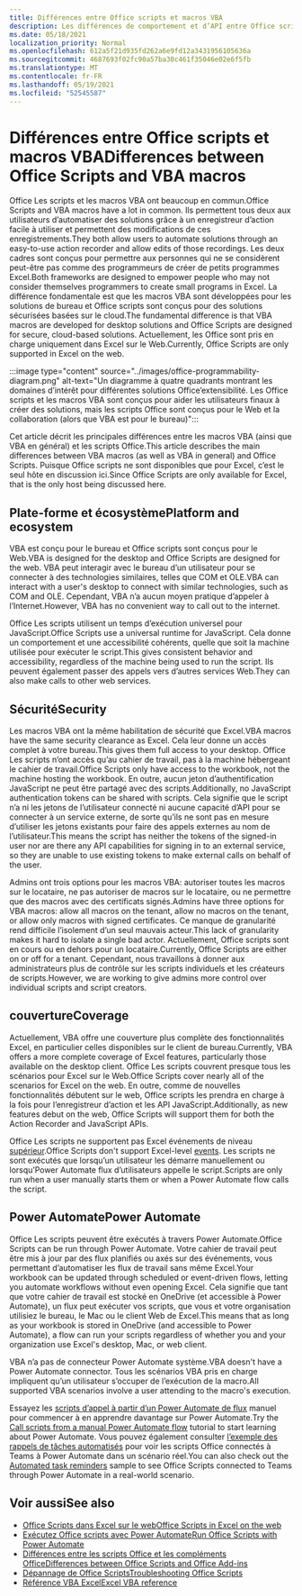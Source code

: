 ```yaml
---
title: Différences entre Office scripts et macros VBA
description: Les différences de comportement et d’API entre Office scripts et Excel macros VBA.
ms.date: 05/18/2021
localization_priority: Normal
ms.openlocfilehash: 612a5f21d935fd262a6e9fd12a3431956105636a
ms.sourcegitcommit: 4687693f02fc90a57ba30c461f35046e02e6f5fb
ms.translationtype: MT
ms.contentlocale: fr-FR
ms.lasthandoff: 05/19/2021
ms.locfileid: "52545587"
---
```

# <a name="differences-between-office-scripts-and-vba-macros"></a><span data-ttu-id="245c5-103">Différences entre Office scripts et macros VBA</span><span class="sxs-lookup"><span data-stu-id="245c5-103">Differences between Office Scripts and VBA macros</span></span>

<span data-ttu-id="245c5-104">Office Les scripts et les macros VBA ont beaucoup en commun.</span><span class="sxs-lookup"><span data-stu-id="245c5-104">Office Scripts and VBA macros have a lot in common.</span></span> <span data-ttu-id="245c5-105">Ils permettent tous deux aux utilisateurs d’automatiser des solutions grâce à un enregistreur d’action facile à utiliser et permettent des modifications de ces enregistrements.</span><span class="sxs-lookup"><span data-stu-id="245c5-105">They both allow users to automate solutions through an easy-to-use action recorder and allow edits of those recordings.</span></span> <span data-ttu-id="245c5-106">Les deux cadres sont conçus pour permettre aux personnes qui ne se considèrent peut-être pas comme des programmeurs de créer de petits programmes Excel.</span><span class="sxs-lookup"><span data-stu-id="245c5-106">Both frameworks are designed to empower people who may not consider themselves programmers to create small programs in Excel.</span></span>
<span data-ttu-id="245c5-107">La différence fondamentale est que les macros VBA sont développées pour les solutions de bureau et Office scripts sont conçus pour des solutions sécurisées basées sur le cloud.</span><span class="sxs-lookup"><span data-stu-id="245c5-107">The fundamental difference is that VBA macros are developed for desktop solutions and Office Scripts are designed for secure, cloud-based solutions.</span></span> <span data-ttu-id="245c5-108">Actuellement, les Office sont pris en charge uniquement dans Excel sur le Web.</span><span class="sxs-lookup"><span data-stu-id="245c5-108">Currently, Office Scripts are only supported in Excel on the web.</span></span>

:::image type="content" source="../images/office-programmability-diagram.png" alt-text="Un diagramme à quatre quadrants montrant les domaines d’intérêt pour différentes solutions Office’extensibilité. Les Office scripts et les macros VBA sont conçus pour aider les utilisateurs finaux à créer des solutions, mais les scripts Office sont conçus pour le Web et la collaboration (alors que VBA est pour le bureau)":::

<span data-ttu-id="245c5-110">Cet article décrit les principales différences entre les macros VBA (ainsi que VBA en général) et les scripts Office.</span><span class="sxs-lookup"><span data-stu-id="245c5-110">This article describes the main differences between VBA macros (as well as VBA in general) and Office Scripts.</span></span> <span data-ttu-id="245c5-111">Puisque Office scripts ne sont disponibles que pour Excel, c’est le seul hôte en discussion ici.</span><span class="sxs-lookup"><span data-stu-id="245c5-111">Since Office Scripts are only available for Excel, that is the only host being discussed here.</span></span>

## <a name="platform-and-ecosystem"></a><span data-ttu-id="245c5-112">Plate-forme et écosystème</span><span class="sxs-lookup"><span data-stu-id="245c5-112">Platform and ecosystem</span></span>

<span data-ttu-id="245c5-113">VBA est conçu pour le bureau et Office scripts sont conçus pour le Web.</span><span class="sxs-lookup"><span data-stu-id="245c5-113">VBA is designed for the desktop and Office Scripts are designed for the web.</span></span> <span data-ttu-id="245c5-114">VBA peut interagir avec le bureau d’un utilisateur pour se connecter à des technologies similaires, telles que COM et OLE.</span><span class="sxs-lookup"><span data-stu-id="245c5-114">VBA can interact with a user's desktop to connect with similar technologies, such as COM and OLE.</span></span> <span data-ttu-id="245c5-115">Cependant, VBA n’a aucun moyen pratique d’appeler à l’Internet.</span><span class="sxs-lookup"><span data-stu-id="245c5-115">However, VBA has no convenient way to call out to the internet.</span></span>

<span data-ttu-id="245c5-116">Office Les scripts utilisent un temps d’exécution universel pour JavaScript.</span><span class="sxs-lookup"><span data-stu-id="245c5-116">Office Scripts use a universal runtime for JavaScript.</span></span> <span data-ttu-id="245c5-117">Cela donne un comportement et une accessibilité cohérents, quelle que soit la machine utilisée pour exécuter le script.</span><span class="sxs-lookup"><span data-stu-id="245c5-117">This gives consistent behavior and accessibility, regardless of the machine being used to run the script.</span></span> <span data-ttu-id="245c5-118">Ils peuvent également passer des appels vers d’autres services Web.</span><span class="sxs-lookup"><span data-stu-id="245c5-118">They can also make calls to other web services.</span></span>

## <a name="security"></a><span data-ttu-id="245c5-119">Sécurité</span><span class="sxs-lookup"><span data-stu-id="245c5-119">Security</span></span>

<span data-ttu-id="245c5-120">Les macros VBA ont la même habilitation de sécurité que Excel.</span><span class="sxs-lookup"><span data-stu-id="245c5-120">VBA macros have the same security clearance as Excel.</span></span> <span data-ttu-id="245c5-121">Cela leur donne un accès complet à votre bureau.</span><span class="sxs-lookup"><span data-stu-id="245c5-121">This gives them full access to your desktop.</span></span> <span data-ttu-id="245c5-122">Office Les scripts n’ont accès qu’au cahier de travail, pas à la machine hébergeant le cahier de travail.</span><span class="sxs-lookup"><span data-stu-id="245c5-122">Office Scripts only have access to the workbook, not the machine hosting the workbook.</span></span> <span data-ttu-id="245c5-123">En outre, aucun jeton d’authentification JavaScript ne peut être partagé avec des scripts.</span><span class="sxs-lookup"><span data-stu-id="245c5-123">Additionally, no JavaScript authentication tokens can be shared with scripts.</span></span> <span data-ttu-id="245c5-124">Cela signifie que le script n’a ni les jetons de l’utilisateur connecté ni aucune capacité d’API pour se connecter à un service externe, de sorte qu’ils ne sont pas en mesure d’utiliser les jetons existants pour faire des appels externes au nom de l’utilisateur.</span><span class="sxs-lookup"><span data-stu-id="245c5-124">This means the script has neither the tokens of the signed-in user nor are there any API capabilities for signing in to an external service, so they are unable to use existing tokens to make external calls on behalf of the user.</span></span>

<span data-ttu-id="245c5-125">Admins ont trois options pour les macros VBA: autoriser toutes les macros sur le locataire, ne pas autoriser de macros sur le locataire, ou ne permettre que des macros avec des certificats signés.</span><span class="sxs-lookup"><span data-stu-id="245c5-125">Admins have three options for VBA macros: allow all macros on the tenant, allow no macros on the tenant, or allow only macros with signed certificates.</span></span> <span data-ttu-id="245c5-126">Ce manque de granularité rend difficile l’isolement d’un seul mauvais acteur.</span><span class="sxs-lookup"><span data-stu-id="245c5-126">This lack of granularity makes it hard to isolate a single bad actor.</span></span> <span data-ttu-id="245c5-127">Actuellement, Office scripts sont en cours ou en dehors pour un locataire.</span><span class="sxs-lookup"><span data-stu-id="245c5-127">Currently, Office Scripts are either on or off for a tenant.</span></span> <span data-ttu-id="245c5-128">Cependant, nous travaillons à donner aux administrateurs plus de contrôle sur les scripts individuels et les créateurs de scripts.</span><span class="sxs-lookup"><span data-stu-id="245c5-128">However, we are working to give admins more control over individual scripts and script creators.</span></span>

## <a name="coverage"></a><span data-ttu-id="245c5-129">couverture</span><span class="sxs-lookup"><span data-stu-id="245c5-129">Coverage</span></span>

<span data-ttu-id="245c5-130">Actuellement, VBA offre une couverture plus complète des fonctionnalités Excel, en particulier celles disponibles sur le client de bureau.</span><span class="sxs-lookup"><span data-stu-id="245c5-130">Currently, VBA offers a more complete coverage of Excel features, particularly those available on the desktop client.</span></span> <span data-ttu-id="245c5-131">Office Les scripts couvrent presque tous les scénarios pour Excel sur le Web.</span><span class="sxs-lookup"><span data-stu-id="245c5-131">Office Scripts cover nearly all of the scenarios for Excel on the web.</span></span> <span data-ttu-id="245c5-132">En outre, comme de nouvelles fonctionnalités débutent sur le web, Office scripts les prendra en charge à la fois pour l’enregistreur d’action et les API JavaScript.</span><span class="sxs-lookup"><span data-stu-id="245c5-132">Additionally, as new features debut on the web, Office Scripts will support them for both the Action Recorder and JavaScript APIs.</span></span>

<span data-ttu-id="245c5-133">Office Les scripts ne supportent pas Excel événements de niveau [supérieur](/office/vba/excel/concepts/events-worksheetfunctions-shapes/using-events-with-excel-objects).</span><span class="sxs-lookup"><span data-stu-id="245c5-133">Office Scripts don't support Excel-level [events](/office/vba/excel/concepts/events-worksheetfunctions-shapes/using-events-with-excel-objects).</span></span> <span data-ttu-id="245c5-134">Les scripts ne sont exécutés que lorsqu’un utilisateur les démarre manuellement ou lorsqu’Power Automate flux d’utilisateurs appelle le script.</span><span class="sxs-lookup"><span data-stu-id="245c5-134">Scripts are only run when a user manually starts them or when a Power Automate flow calls the script.</span></span>

## <a name="power-automate"></a><span data-ttu-id="245c5-135">Power Automate</span><span class="sxs-lookup"><span data-stu-id="245c5-135">Power Automate</span></span>

<span data-ttu-id="245c5-136">Office Les scripts peuvent être exécutés à travers Power Automate.</span><span class="sxs-lookup"><span data-stu-id="245c5-136">Office Scripts can be run through Power Automate.</span></span> <span data-ttu-id="245c5-137">Votre cahier de travail peut être mis à jour par des flux planifiés ou axés sur des événements, vous permettant d’automatiser les flux de travail sans même Excel.</span><span class="sxs-lookup"><span data-stu-id="245c5-137">Your workbook can be updated through scheduled or event-driven flows, letting you automate workflows without even opening Excel.</span></span> <span data-ttu-id="245c5-138">Cela signifie que tant que votre cahier de travail est stocké en OneDrive (et accessible à Power Automate), un flux peut exécuter vos scripts, que vous et votre organisation utilisiez le bureau, le Mac ou le client Web de Excel.</span><span class="sxs-lookup"><span data-stu-id="245c5-138">This means that as long as your workbook is stored in OneDrive (and accessible to Power Automate), a flow can run your scripts regardless of whether you and your organization use Excel's desktop, Mac, or web client.</span></span>

<span data-ttu-id="245c5-139">VBA n’a pas de connecteur Power Automate système.</span><span class="sxs-lookup"><span data-stu-id="245c5-139">VBA doesn't have a Power Automate connector.</span></span> <span data-ttu-id="245c5-140">Tous les scénarios VBA pris en charge impliquent qu’un utilisateur s’occuper de l’exécution de la macro.</span><span class="sxs-lookup"><span data-stu-id="245c5-140">All supported VBA scenarios involve a user attending to the macro's execution.</span></span>

<span data-ttu-id="245c5-141">Essayez les [scripts d’appel à partir d’un Power Automate de flux](../tutorials/excel-power-automate-manual.md) manuel pour commencer à en apprendre davantage sur Power Automate.</span><span class="sxs-lookup"><span data-stu-id="245c5-141">Try the [Call scripts from a manual Power Automate flow](../tutorials/excel-power-automate-manual.md) tutorial to start learning about Power Automate.</span></span> <span data-ttu-id="245c5-142">Vous pouvez également consulter [l’exemple des rappels de tâches automatisés](scenarios/task-reminders.md) pour voir les scripts Office connectés à Teams à Power Automate dans un scénario réel.</span><span class="sxs-lookup"><span data-stu-id="245c5-142">You can also check out the [Automated task reminders](scenarios/task-reminders.md) sample to see Office Scripts connected to Teams through Power Automate in a real-world scenario.</span></span>

## <a name="see-also"></a><span data-ttu-id="245c5-143">Voir aussi</span><span class="sxs-lookup"><span data-stu-id="245c5-143">See also</span></span>

- [<span data-ttu-id="245c5-144">Office Scripts dans Excel sur le web</span><span class="sxs-lookup"><span data-stu-id="245c5-144">Office Scripts in Excel on the web</span></span>](../overview/excel.md)
- [<span data-ttu-id="245c5-145">Exécutez Office scripts avec Power Automate</span><span class="sxs-lookup"><span data-stu-id="245c5-145">Run Office Scripts with Power Automate</span></span>](../develop/power-automate-integration.md)
- [<span data-ttu-id="245c5-146">Différences entre les scripts Office et les compléments Office</span><span class="sxs-lookup"><span data-stu-id="245c5-146">Differences between Office Scripts and Office Add-ins</span></span>](add-ins-differences.md)
- [<span data-ttu-id="245c5-147">Dépannage de Office Scripts</span><span class="sxs-lookup"><span data-stu-id="245c5-147">Troubleshooting Office Scripts</span></span>](../testing/troubleshooting.md)
- [<span data-ttu-id="245c5-148">Référence VBA Excel</span><span class="sxs-lookup"><span data-stu-id="245c5-148">Excel VBA reference</span></span>](/office/vba/api/overview/excel)
